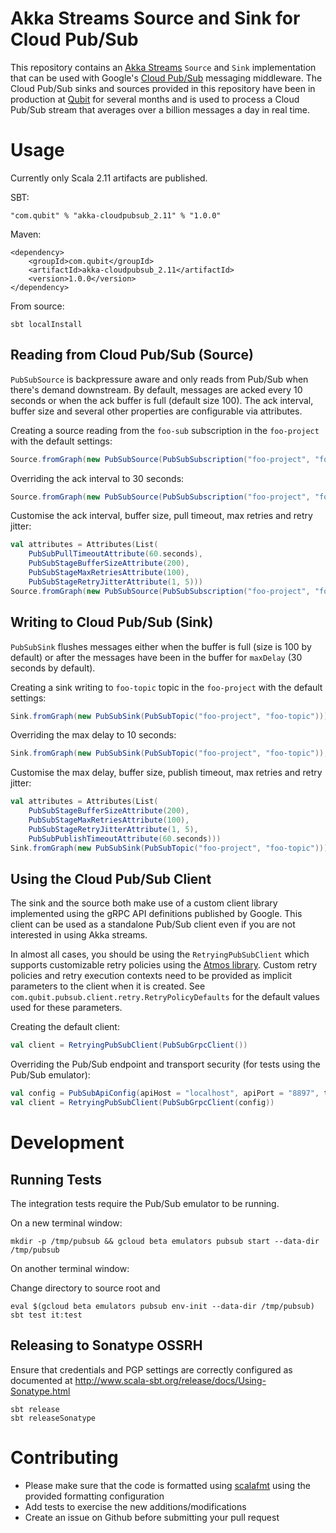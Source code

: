 Akka Streams Source and Sink for Cloud Pub/Sub
===============================================

This repository contains an [Akka Streams](http://doc.akka.io/docs/akka/2.4/scala/stream/index.html) `Source` and `Sink` implementation that can be used with Google's [Cloud Pub/Sub](https://cloud.google.com/pubsub/) messaging middleware. The Cloud Pub/Sub sinks and sources provided in this repository have been in production at [Qubit](http://www.qubit.com/) for several months and is used to process a Cloud Pub/Sub stream that averages over a billion messages a day in real time.


Usage
=====

Currently only Scala 2.11 artifacts are published.

SBT:

```
"com.qubit" % "akka-cloudpubsub_2.11" % "1.0.0"
```

Maven:

```
<dependency>
    <groupId>com.qubit</groupId>
    <artifactId>akka-cloudpubsub_2.11</artifactId>
    <version>1.0.0</version>
</dependency>
```

From source:

```
sbt localInstall
```


Reading from Cloud Pub/Sub (Source)
-----------------------------------

`PubSubSource` is backpressure aware and only reads from Pub/Sub when there's demand downstream. By default, messages are acked every 10 seconds or when the ack buffer is full (default size 100). The ack interval, buffer size and several other properties are configurable via attributes.


Creating a source reading from the `foo-sub` subscription in the `foo-project` with the default settings:

```scala
Source.fromGraph(new PubSubSource(PubSubSubscription("foo-project", "foo-sub")))
```

Overriding the ack interval to 30 seconds:


```scala
Source.fromGraph(new PubSubSource(PubSubSubscription("foo-project", "foo-sub")), 30.seconds)
```

Customise the ack interval, buffer size, pull timeout, max retries and retry jitter:


```scala
val attributes = Attributes(List(
    PubSubPullTimeoutAttribute(60.seconds),
    PubSubStageBufferSizeAttribute(200),
    PubSubStageMaxRetriesAttribute(100),
    PubSubStageRetryJitterAttribute(1, 5)))
Source.fromGraph(new PubSubSource(PubSubSubscription("foo-project", "foo-sub"), 30.seconds)).withAttributes(attributes)
```



Writing to Cloud Pub/Sub (Sink)
-------------------------------

`PubSubSink` flushes messages either when the buffer is full (size is 100 by default) or after the messages have been in the buffer for `maxDelay` (30 seconds by default).


Creating a sink writing to `foo-topic` topic in the `foo-project` with the default settings:

```scala
Sink.fromGraph(new PubSubSink(PubSubTopic("foo-project", "foo-topic")))
```

Overriding the max delay to 10 seconds:


```scala
Sink.fromGraph(new PubSubSink(PubSubTopic("foo-project", "foo-topic")), 10.seconds)
```

Customise the max delay, buffer size, publish timeout, max retries and retry jitter:


```scala
val attributes = Attributes(List(
    PubSubStageBufferSizeAttribute(200),
    PubSubStageMaxRetriesAttribute(100),
    PubSubStageRetryJitterAttribute(1, 5),
    PubSubPublishTimeoutAttribute(60.seconds)))
Sink.fromGraph(new PubSubSink(PubSubTopic("foo-project", "foo-topic"))).withAttributes(attributes)
```


Using the Cloud Pub/Sub Client
------------------------------

The sink and the source both make use of a custom client library implemented using the gRPC API definitions published by Google. This client can be used as a standalone Pub/Sub client even if you are not interested in using Akka streams.


In almost all cases, you should be using the `RetryingPubSubClient` which supports customizable retry policies using the [Atmos library](http://zman.io/atmos/). Custom retry policies and retry execution contexts need to be provided as implicit parameters to the client when it is created. See `com.qubit.pubsub.client.retry.RetryPolicyDefaults` for the default values used for these parameters.


Creating the default client:


```scala
val client = RetryingPubSubClient(PubSubGrpcClient())
```

Overriding the Pub/Sub endpoint and transport security (for tests using the Pub/Sub emulator):

```scala
val config = PubSubApiConfig(apiHost = "localhost", apiPort = "8897", tlsEnabled = false)
val client = RetryingPubSubClient(PubSubGrpcClient(config))
```


Development
===========

Running Tests
--------------

The integration tests require the Pub/Sub emulator to be running. 

On a new terminal window:

```
mkdir -p /tmp/pubsub && gcloud beta emulators pubsub start --data-dir /tmp/pubsub
```

On another terminal window:

Change directory to source root and

```
eval $(gcloud beta emulators pubsub env-init --data-dir /tmp/pubsub)
sbt test it:test
```


Releasing to Sonatype OSSRH
---------------------------

Ensure that credentials and PGP settings are correctly configured as documented at http://www.scala-sbt.org/release/docs/Using-Sonatype.html

```
sbt release
sbt releaseSonatype
```


Contributing
============

- Please make sure that the code is formatted using [scalafmt](https://olafurpg.github.io/scalafmt/) using the provided formatting configuration
- Add tests to exercise the new additions/modifications
- Create an issue on Github before submitting your pull request


